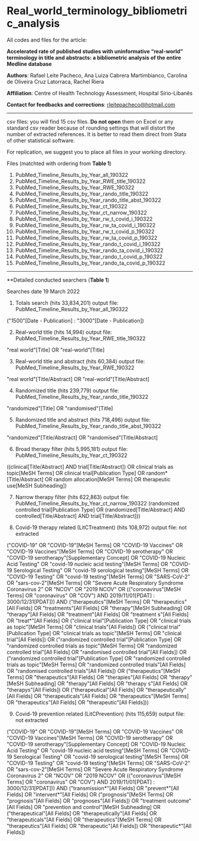 # Real_world_terminology_bibliometric_analysis

All codes and files for the article: 

**Accelerated rate of published studies with uninformative “real-world” terminology in title and abstracts: a bibliometric analysis of the entire Medline database**

**Authors**: Rafael Leite Pacheco, Ana Luiza Cabrera Martimbianco, Carolina de Oliveira Cruz Latorraca, Rachel Riera

**Affiliation**: Centre of Health Technology Assessment, Hospital Sírio-Libanês

**Contact for feedbacks and corrections**: rleitepacheco@hotmail.com

-----------------------------------------------------------------------------------------------------------------------------------------------------------------------

csv files: you will find 15 csv files. **Do not open** them on Excel or any standard csv reader because of rounding settings that will distort the number of extracted references. It is better to read them direct from Stata of other statistical software.

For replication, we suggest you to place all files in your working directory.

Files (matchted with ordering from **Table 1**)

1) PubMed_Timeline_Results_by_Year_all_190322
2) PubMed_Timeline_Results_by_Year_RWE_title_190322
3) PubMed_Timeline_Results_by_Year_RWE_190322
4) PubMed_Timeline_Results_by_Year_rando_title_190322
5) PubMed_Timeline_Results_by_Year_rando_title_abst_190322
6) PubMed_Timeline_Results_by_Year_ct_190322
7) PubMed_Timeline_Results_by_Year_ct_narrow_190322
8) PubMed_Timeline_Results_by_Year_rw_t_covid_i_190322
9) PubMed_Timeline_Results_by_Year_rw_ta_covid_i_190322
10) PubMed_Timeline_Results_by_Year_rw_t_covid_p_190322
11) PubMed_Timeline_Results_by_Year_rw_ta_covid_p_190322
12) PubMed_Timeline_Results_by_Year_rando_t_covid_i_190322
13) PubMed_Timeline_Results_by_Year_rando_ta_covid_i_190322
14) PubMed_Timeline_Results_by_Year_rando_t_covid_p_190322
15) PubMed_Timeline_Results_by_Year_rando_ta_covid_p_190322

-----------------------------------------------------------------------------------------------------------------------------------------------------------------------

**Detailed conducted searchers (**Table 1**)

Searches date 19 March 2022

1) Totals search (hits 33,834,201) output file: PubMed_Timeline_Results_by_Year_all_190322

("1500"[Date - Publication] : "3000"[Date - Publication])

2) Real-world title (hits 14,994) output file: PubMed_Timeline_Results_by_Year_RWE_title_190322

"real world"[Title] OR "real-world"[Title]

3) Real-world title and abstract (hits 60,384) output file: PubMed_Timeline_Results_by_Year_RWE_190322

"real world"[Title/Abstract] OR "real-world"[Title/Abstract]

4) Randomized title (hits 239,779) output file: PubMed_Timeline_Results_by_Year_rando_title_190322

"randomized"[Title] OR "randomised"[Title]

5) Randomized title and abstract (hits 718,496) output file: PubMed_Timeline_Results_by_Year_rando_title_abst_190322

"randomized"[Title/Abstract] OR "randomised"[Title/Abstract]

6) Broad therapy filter (hits 5,995,181) output file: PubMed_Timeline_Results_by_Year_ct_190322

((clinical[Title/Abstract] AND trial[Title/Abstract]) OR clinical trials as topic[MeSH Terms] OR clinical trial[Publication Type] OR random*[Title/Abstract] OR random allocation[MeSH Terms] OR therapeutic use[MeSH Subheading])

7) Narrow therapy filter (hits 622,863) output file: PubMed_Timeline_Results_by_Year_ct_narrow_190322
(randomized controlled trial[Publication Type] OR (randomized[Title/Abstract] AND controlled[Title/Abstract] AND trial[Title/Abstract]))

8) Covid-19 therapy related (LitCTreatment) (hits 108,972) output file: not extracted

("COVID-19" OR "COVID-19"[MeSH Terms] OR "COVID-19 Vaccines" OR "COVID-19 Vaccines"[MeSH Terms] OR "COVID-19 serotherapy" OR "COVID-19 serotherapy"[Supplementary Concept] OR "COVID-19 Nucleic Acid Testing" OR "covid-19 nucleic acid testing"[MeSH Terms] OR "COVID-19 Serological Testing" OR "covid-19 serological testing"[MeSH Terms] OR "COVID-19 Testing" OR "covid-19 testing"[MeSH Terms] OR "SARS-CoV-2" OR "sars-cov-2"[MeSH Terms] OR "Severe Acute Respiratory Syndrome Coronavirus 2" OR "NCOV" OR "2019 NCOV" OR (("coronavirus"[MeSH Terms] OR "coronavirus" OR "COV") AND 2019/11/01[PDAT] : 3000/12/31[PDAT])) AND ("therapeutics"[MeSH Terms] OR "therapeutics"[All Fields] OR "treatments"[All Fields] OR "therapy"[MeSH Subheading] OR "therapy"[All Fields] OR "treatment"[All Fields] OR "treatment s"[All Fields] OR "treat*"[All Fields] OR ("clinical trial"[Publication Type] OR "clinical trials as topic"[MeSH Terms] OR "clinical trials"[All Fields]) OR ("clinical trial"[Publication Type] OR "clinical trials as topic"[MeSH Terms] OR "clinical trial"[All Fields]) OR ("randomized controlled trial"[Publication Type] OR "randomized controlled trials as topic"[MeSH Terms] OR "randomized controlled trial"[All Fields] OR "randomised controlled trial"[All Fields]) OR ("randomized controlled trial"[Publication Type] OR "randomized controlled trials as topic"[MeSH Terms] OR "randomized controlled trials"[All Fields] OR "randomised controlled trials"[All Fields]) OR ("therapeutics"[MeSH Terms] OR "therapeutics"[All Fields] OR "therapies"[All Fields] OR "therapy"[MeSH Subheading] OR "therapy"[All Fields] OR "therapy s"[All Fields] OR "therapys"[All Fields]) OR ("therapeutical"[All Fields] OR "therapeutically"[All Fields] OR "therapeuticals"[All Fields] OR "therapeutics"[MeSH Terms] OR "therapeutics"[All Fields] OR "therapeutic"[All Fields]))

9) Covid-19 prevention related (LitCPrevention) (hits 115,659) output file: not extracted

("COVID-19" OR "COVID-19"[MeSH Terms] OR "COVID-19 Vaccines" OR "COVID-19 Vaccines"[MeSH Terms] OR "COVID-19 serotherapy" OR "COVID-19 serotherapy"[Supplementary Concept] OR "COVID-19 Nucleic Acid Testing" OR "covid-19 nucleic acid testing"[MeSH Terms] OR "COVID-19 Serological Testing" OR "covid-19 serological testing"[MeSH Terms] OR "COVID-19 Testing" OR "covid-19 testing"[MeSH Terms] OR "SARS-CoV-2" OR "sars-cov-2"[MeSH Terms] OR "Severe Acute Respiratory Syndrome Coronavirus 2" OR "NCOV" OR "2019 NCOV" OR (("coronavirus"[MeSH Terms] OR "coronavirus" OR "COV") AND 2019/11/01[PDAT] : 3000/12/31[PDAT])) AND ("transmission*"[All Fields] OR "prevent*"[All Fields] OR "intervent*"[All Fields] OR ("prognosis"[MeSH Terms] OR "prognosis"[All Fields] OR "prognoses"[All Fields]) OR "treatment outcome"[All Fields] OR "prevention and control"[MeSH Subheading] OR ("therapeutical"[All Fields] OR "therapeutically"[All Fields] OR "therapeuticals"[All Fields] OR "therapeutics"[MeSH Terms] OR "therapeutics"[All Fields] OR "therapeutic"[All Fields]) OR "therapeutic*"[All Fields])
